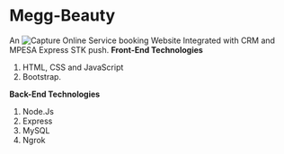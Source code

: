 # Megg-Beauty

An ![Capture](https://github.com/MercyMagero/Megg-Beauty/assets/167980212/18207962-e697-48b9-a310-013ee938ae69)
Online Service booking Website Integrated with CRM and MPESA Express STK push.
**Front-End Technologies**
1. HTML, CSS and JavaScript
2. Bootstrap.

**Back-End Technologies**
1. Node.Js
2. Express
3. MySQL
4. Ngrok

